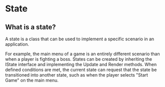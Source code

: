 # State

## What is a state?

A state is a class that can be used to implement a specific scenario in an application.

For example, the main menu of a game is an entirely different scenario than when a player is fighting a boss.
States can be created by inheriting the IState interface and implementing the Update and Render methods.
When defined conditions are met, the current state can request that the state be transitioned into another state,
such as when the player selects "Start Game" on the main menu.
